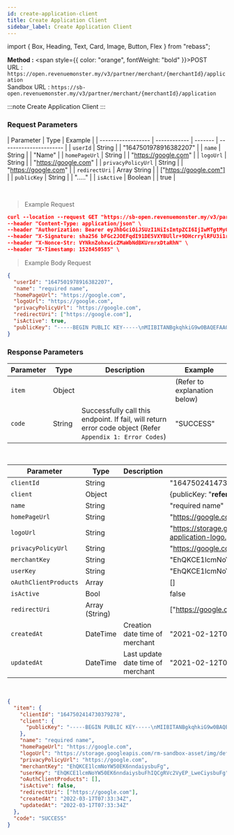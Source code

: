 ```yaml
---
id: create-application-client
title: Create Application Client
sidebar_label: Create Application Client
---
```


import { Box, Heading, Text, Card, Image, Button, Flex } from "rebass";

**Method :** <span style={{ color: "orange", fontWeight: "bold" }}>POST</span><br/>
URL : `https://open.revenuemonster.my/v3/partner/merchant/{merchantId}/application`<br/>
Sandbox URL : `https://sb-open.revenuemonster.my/v3/partner/merchant/{merchantId}/application`

:::note
Create Application Client
:::

### Request Parameters

| Parameter          | Type         | Example |
| ------------------ | ------------ | ------- | ---------------------- |
| `userId`           | String       |         | "1647501978916382207"  |
| `name`             | String       |         | "Name"                 |
| `homePageUrl`      | String       |         | "https://google.com"   |
| `logoUrl`          | String       |         | "https://google.com"   |
| `privacyPolicyUrl` | String       |         | "https://google.com"   |
| `redirectUri`      | Array String |         | ["https://google.com"] |
| `publicKey`        | String       |         | "....."                |
| `isActive`         | Boolean      |         | true                   |

<br />

> Example Request

```json
curl --location --request GET "https://sb-open.revenuemonster.my/v3/partner/merchant/{merchantId}/application" \
--header "Content-Type: application/json" \
--header "Authorization: Bearer eyJhbGciOiJSUzI1NiIsImtpZCI6IjIwMTgtMy0xOCIsInR5cCI6IkpXVCJ9.eyJhdWQiOlsiYXBpX2NsaWVudEBFaGNLQzA5QmRYUm9RMnhwWlc1MEVQZUEyYXJ4dk1PSUZnIl0sImV4cCI6MTU5MzU4MDY0NSwiaWF0IjoxNTkwOTg4NjQ1LCJpc3MiOiJodHRwczovL29hdXRoLnJldmVudWVtb25zdGVyLm15IiwianRpIjoiRWh3S0VFOUJkWFJvUVdOalpYTnpWRzlyWlc0UXMtNnI5LVgzbElvVyIsIm5iZiI6MTU5MDk4ODY0NSwic3ViIjoiRWhRS0NFMWxjbU5vWVc1MEVMUF9wNlNKNnFQN0ZSSVFDZ1JWYzJWeUVPaXZfb1dKNnFQN0ZRIn0.RKtXykw3y0ov3mKKa_K2h5FZB2jXtqf3gNRwwnzzA4xTMdY09mEHlFupMeUmchFW2XHYK254LdMYbF4ZhjxK9K51UUdQBYH-zZpo0WWtPSZqrPGtT-c4z_sEO73EDVcek3rDwyWiXvjSKDpsZM7NOdKRm5tvT3qNK-7C7WMUjSXDcBzbTFhwfOAOO1n-wMR9H_w0DuIE-yMjEZkOdt7GUIBC8F5izATlZH0FRTx4VAwQWY4gjjQ9-3PbUbHx-NKiFXwCOAsxu-79PiF0HDEHb6ZOCGywNmKuanEXqLonli0caZiUZfrdT53y3Xnd3W2SEr6s7ZQxWnQO5PeOU7BQYA" \
--header "X-Signature: sha256 bFGc2JOEFqdI91DE5VXYBUllr+9DHcrrylRFU3i1r72aPmJreljn0dU+nwPSwTH/dTQUiZ9C2aQSF8AuT959EW4WEyEZ6VWgt9gCyZaU/bcOQ/ZIhKc06+uwzivVhAzpbUtG5tm5/sBp4ig6Sk7L6SE0Ecu6Tm0FhYl0qdgZvrTh4EEpLs3kHIuYL9QXKJILfKlu4gTX1Exrt7nNyEr8ndeUMaKYrj3FckMbRtmCwc829SsVp6FAgvoDPnguUJ+VjLF1e9NXhar2JwYjuqMkwsmUWRDbittqCgCCfaPF8anarlLsoXbdYEa7bp9BYp2U/Dw3Xd2MlamEZSR8H+Dosw==" \
--header "X-Nonce-Str: VYNknZohxwicZMaWbNdBKUrnrxDtaRhN" \
--header "X-Timestamp: 1528450585" \

```

> Example Body Request

```json
{
  "userId": "1647501978916382207",
  "name": "required name",
  "homePageUrl": "https://google.com",
  "logoUrl": "https://google.com",
  "privacyPolicyUrl": "https://google.com",
  "redirectUri": ["https://google.com"],
  "isActive": true,
  "publicKey": "-----BEGIN PUBLIC KEY-----\nMIIBITANBgkqhkiG9w0BAQEFAAOCAQ4AMIIBCQKCAQBsJf/68nKn3WFcmbA4uK45\nYTQJ2M9XRf82COhN6OQpTLs4PEQSFCix9/05DdOfqe4PR64JS+nlA3q54YXLq++b\nuG8aerNM39Ie0VssTq+Wu3antoq9qvSQL0ADSfLPtWxRKirY8ysrFWN8yU2p7ofp\n/byYvo5DZ9i6aclctottecc/1NWaXWFSLzbsceSGjP3O+17+gMXCnwroT87XdGXJ\nY/D11Cly8sD3Ll9OKIT1aDlKkkR9FWcFct0wDYEedutBAMOFjYAW3jvcUbdi7CKy\neX42N7t7dIb1tw+WTFSpx5+tHKqRwLUq5S9eTx4e8+UxJ9LUTyr14O+TkTSL8Fpx\nAgMBAAE=\n-----END PUBLIC KEY-----"
}
```

### Response Parameters

| Parameter | Type   | Description                                                                                               | Example                      |
| --------- | ------ | --------------------------------------------------------------------------------------------------------- | ---------------------------- |
| `item`    | Object |                                                                                                           | (Refer to explanation below) |
| `code`    | String | Successfully call this endpoint. If fail, will return error code object (Refer `Appendix 1: Error Codes`) | "SUCCESS"                    |

<br />

| Parameter             | Type           | Description                       | Example                                                                             |
| --------------------- | -------------- | --------------------------------- | ----------------------------------------------------------------------------------- |
| `clientId`            | String         |                                   | "1647502414730379278"                                                               |
| `client`              | Object         |                                   | {publicKey: "**refer below example**"}                                              |
| `name`                | String         |                                   | "required name"                                                                     |
| `homePageUrl`         | String         |                                   | "https://google.com"                                                                |
| `logoUrl`             | String         |                                   | "https://storage.googleapis.com/rm-sandbox-asset/img/default-application-logo.png", |
| `privacyPolicyUrl`    | String         |                                   | "https://google.com"                                                                |
| `merchantKey`         | String         |                                   | "EhQKCE1lcmNoYW50EK6nndaiysbuFg"                                                    |
| `userKey`             | String         |                                   | "EhQKCE1lcmNoYW50EK6nndaiysbuFhIQCgRVc2VyEP_LweCiysbuFg"                            |
| `oAuthClientProducts` | Array          |                                   | []                                                                                  |
| `isActive`            | Bool           |                                   | false                                                                               |
| `redirectUri`         | Array (String) |                                   | ["https://google.com"],                                                             |
| `createdAt`           | DateTime       | Creation date time of merchant    | "2021-02-12T08:53:13Z"                                                              |
| `updatedAt`           | DateTime       | Last update date time of merchant | "2021-02-12T08:53:13Z"                                                              |

<br />

```json
{
  "item": {
    "clientId": "1647502414730379278",
    "client": {
      "publicKey": "-----BEGIN PUBLIC KEY-----\nMIIBITANBgkqhkiG9w0BAQEFAAOCAQ4AMIIBCQKCAQBsJf/68nKn3WFcmbA4uK45\nYTQJ2M9XRf82COhN6OQpTLs4PEQSFCix9/05DdOfqe4PR64JS+nlA3q54YXLq++b\nuG8aerNM39Ie0VssTq+Wu3antoq9qvSQL0ADSfLPtWxRKirY8ysrFWN8yU2p7ofp\n/byYvo5DZ9i6aclctottecc/1NWaXWFSLzbsceSGjP3O+17+gMXCnwroT87XdGXJ\nY/D11Cly8sD3Ll9OKIT1aDlKkkR9FWcFct0wDYEedutBAMOFjYAW3jvcUbdi7CKy\neX42N7t7dIb1tw+WTFSpx5+tHKqRwLUq5S9eTx4e8+UxJ9LUTyr14O+TkTSL8Fpx\nAgMBAAE=\n-----END PUBLIC KEY-----"
    },
    "name": "required name",
    "homePageUrl": "https://google.com",
    "logoUrl": "https://storage.googleapis.com/rm-sandbox-asset/img/default-application-logo.png",
    "privacyPolicyUrl": "https://google.com",
    "merchantKey": "EhQKCE1lcmNoYW50EK6nndaiysbuFg",
    "userKey": "EhQKCE1lcmNoYW50EK6nndaiysbuFhIQCgRVc2VyEP_LweCiysbuFg",
    "oAuthClientProducts": [],
    "isActive": false,
    "redirectUri": ["https://google.com"],
    "createdAt": "2022-03-17T07:33:34Z",
    "updatedAt": "2022-03-17T07:33:34Z"
  },
  "code": "SUCCESS"
}
```
